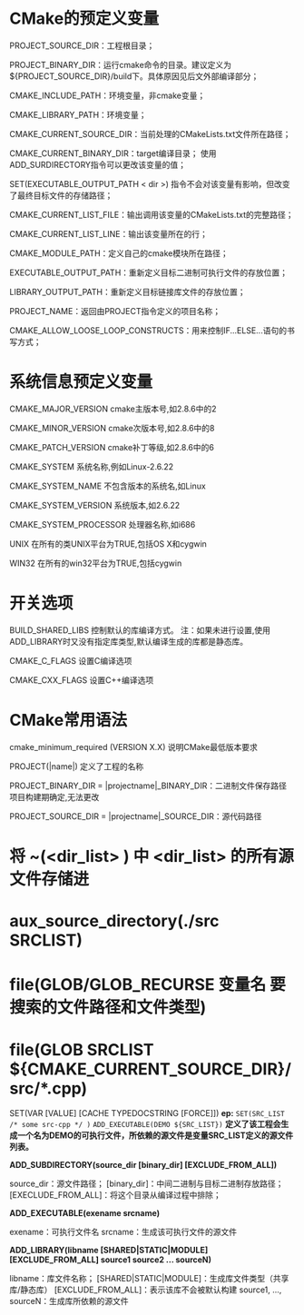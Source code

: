 # CMake的预定义变量

PROJECT_SOURCE_DIR：工程根目录；  

PROJECT_BINARY_DIR：运行cmake命令的目录。建议定义为${PROJECT_SOURCE_DIR}/build下。具体原因见后文外部编译部分；  

CMAKE_INCLUDE_PATH：环境变量，非cmake变量；  

CMAKE_LIBRARY_PATH：环境变量；  

CMAKE_CURRENT_SOURCE_DIR：当前处理的CMakeLists.txt文件所在路径；  

CMAKE_CURRENT_BINARY_DIR：target编译目录；
使用ADD_SURDIRECTORY指令可以更改该变量的值；  

SET(EXECUTABLE_OUTPUT_PATH < dir >) 指令不会对该变量有影响，但改变了最终目标文件的存储路径；  

CMAKE_CURRENT_LIST_FILE：输出调用该变量的CMakeLists.txt的完整路径；  

CMAKE_CURRENT_LIST_LINE：输出该变量所在的行；  

CMAKE_MODULE_PATH：定义自己的cmake模块所在路径；  

EXECUTABLE_OUTPUT_PATH：重新定义目标二进制可执行文件的存放位置；  

LIBRARY_OUTPUT_PATH：重新定义目标链接库文件的存放位置；  

PROJECT_NAME：返回由PROJECT指令定义的项目名称；  

CMAKE_ALLOW_LOOSE_LOOP_CONSTRUCTS：用来控制IF...ELSE...语句的书写方式；  

# 系统信息预定义变量

CMAKE_MAJOR_VERSION cmake主版本号,如2.8.6中的2  

CMAKE_MINOR_VERSION cmake次版本号,如2.8.6中的8  

CMAKE_PATCH_VERSION cmake补丁等级,如2.8.6中的6  

CMAKE_SYSTEM 系统名称,例如Linux-2.6.22  

CMAKE_SYSTEM_NAME 不包含版本的系统名,如Linux  

CMAKE_SYSTEM_VERSION 系统版本,如2.6.22  

CMAKE_SYSTEM_PROCESSOR 处理器名称,如i686  

UNIX 在所有的类UNIX平台为TRUE,包括OS X和cygwin  

WIN32 在所有的win32平台为TRUE,包括cygwin

# 开关选项

BUILD_SHARED_LIBS 控制默认的库编译方式。
注：如果未进行设置,使用ADD_LIBRARY时又没有指定库类型,默认编译生成的库都是静态库。  

CMAKE_C_FLAGS 设置C编译选项  

CMAKE_CXX_FLAGS 设置C++编译选项  

# CMake常用语法

cmake_minimum_required (VERSION X.X) 说明CMake最低版本要求  

PROJECT(|name|)  定义了工程的名称  

PROJECT_BINARY_DIR = |projectname|_BINARY_DIR：二进制文件保存路径  项目构建期确定,无法更改

PROJECT_SOURCE_DIR = |projectname|_SOURCE_DIR：源代码路径  

# 将 ~(<dir_list> <variable>) 中 <dir_list> 的所有源文件存储进 <variable>

# aux_source_directory(./src SRCLIST)

# file(GLOB/GLOB_RECURSE 变量名 要搜索的文件路径和文件类型)

# file(GLOB SRCLIST ${CMAKE_CURRENT_SOURCE_DIR}/src/*.cpp)

SET(VAR [VALUE] [CACHE TYPEDOCSTRING [FORCE]])
**ep:**
``
SET(SRC_LIST
    /*
        some src-cpp
    */
        )
``
``
ADD_EXECUTABLE(DEMO ${SRC_LIST})
``
**定义了该工程会生成一个名为DEMO的可执行文件，所依赖的源文件是变量SRC_LIST定义的源文件列表。**

**ADD_SUBDIRECTORY(source_dir [binary_dir] [EXCLUDE_FROM_ALL])**

source_dir：源文件路径；
[binary_dir]：中间二进制与目标二进制存放路径；
[EXECLUDE_FROM_ALL]：将这个目录从编译过程中排除；

**ADD_EXECUTABLE(exename srcname)**

exename：可执行文件名
srcname：生成该可执行文件的源文件

**ADD_LIBRARY(libname [SHARED|STATIC|MODULE] [EXCLUDE_FROM_ALL] source1 source2 ... sourceN)**  

libname：库文件名称；
[SHARED|STATIC|MODULE]：生成库文件类型（共享库/静态库）
[EXCLUDE_FROM_ALL]：表示该库不会被默认构建
source1, ..., sourceN：生成库所依赖的源文件  
